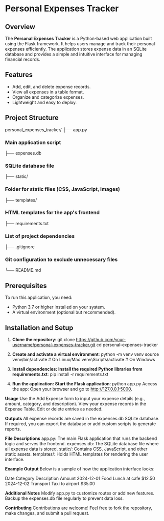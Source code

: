 # Personal Expenses Tracker

## Overview
The **Personal Expenses Tracker** is a Python-based web application built using the Flask framework. It helps users manage and track their personal expenses efficiently. The application stores expense data in an SQLite database and provides a simple and intuitive interface for managing financial records.

## Features
- Add, edit, and delete expense records.
- View all expenses in a table format.
- Organize and categorize expenses.
- Lightweight and easy to deploy.

## Project Structure
personal_expenses_tracker/ 
├── app.py 
### Main application script 
├── expenses.db 
### SQLite database file 
├── static/ 
### Folder for static files (CSS, JavaScript, images) 
├── templates/ 
### HTML templates for the app's frontend 
├── requirements.txt 
### List of project dependencies 
├── .gitignore 
### Git configuration to exclude unnecessary files 
└── README.md 


## Prerequisites
To run this application, you need:
- Python 3.7 or higher installed on your system.
- A virtual environment (optional but recommended).

## Installation and Setup

1. **Clone the repository**:
   git clone https://github.com/your-username/personal-expenses-tracker.git
   cd personal-expenses-tracker


2. **Create and activate a virtual environment**:
    python -m venv venv
    source venv/bin/activate  # On Linux/Mac
    venv\Scripts\activate     # On Windows

3. **Install dependencies: Install the required Python libraries from requirements.txt**:
    pip install -r requirements.txt

4. **Run the application: Start the Flask application**:
    python app.py
    Access the app: Open your browser and go to http://127.0.0.1:5000.

**Usage**
Use the Add Expense form to input your expense details (e.g., amount, category, and description).
View your expense records in the Expense Table.
Edit or delete entries as needed.

**Outputs**
All expense records are saved in the expenses.db SQLite database.
If required, you can export the database or add custom scripts to generate reports.

**File Descriptions**
app.py: The main Flask application that runs the backend logic and serves the frontend.
expenses.db: The SQLite database file where all expense data is stored.
static/: Contains CSS, JavaScript, and other static assets.
templates/: Holds HTML templates for rendering the user interface.

**Example Output**
Below is a sample of how the application interface looks:

Date	    Category	    Description	        Amount
2024-12-01	Food	        Lunch at cafe	    $12.50
2024-12-02	Transport	    Taxi to airport	    $35.00

**Additional Notes**
    Modify app.py to customize routes or add new features.
    Backup the expenses.db file regularly to prevent data loss.

**Contributing**
Contributions are welcome! Feel free to fork the repository, make changes, and submit a pull request.
